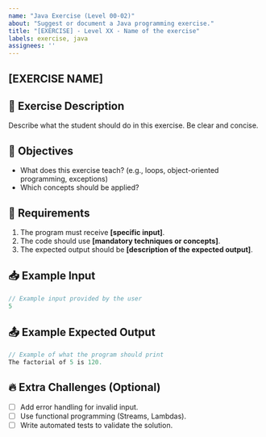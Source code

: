 ```yaml
---
name: "Java Exercise (Level 00-02)"
about: "Suggest or document a Java programming exercise."
title: "[EXERCISE] - Level XX - Name of the exercise"
labels: exercise, java
assignees: ''
---
```


## [EXERCISE NAME]

## 📝 Exercise Description
Describe what the student should do in this exercise. Be clear and concise.

## 🎯 Objectives
- What does this exercise teach? (e.g., loops, object-oriented programming, exceptions)
- Which concepts should be applied?

## 📌 Requirements
1. The program must receive **[specific input]**.
2. The code should use **[mandatory techniques or concepts]**.
3. The expected output should be **[description of the expected output]**.

## 📥 Example Input
```java
// Example input provided by the user
5
```

## 📤 Example Expected Output
```java
// Example of what the program should print
The factorial of 5 is 120.
```

## 🔥 Extra Challenges (Optional)
- [ ] Add error handling for invalid input.
- [ ] Use functional programming (Streams, Lambdas).
- [ ] Write automated tests to validate the solution.
